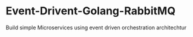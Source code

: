 # Event-Drivent-Golang-RabbitMQ
Build simple Microservices using event driven orchestration architechtur

